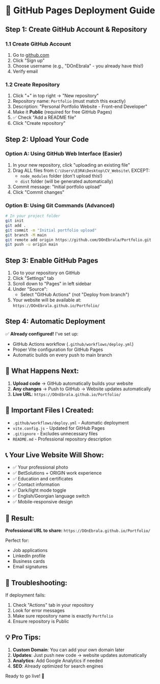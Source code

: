 # 🚀 GitHub Pages Deployment Guide

## Step 1: Create GitHub Account & Repository

### 1.1 Create GitHub Account
1. Go to [github.com](https://github.com)
2. Click "Sign up"
3. Choose username (e.g., "DOnEbrala" - you already have this!)
4. Verify email

### 1.2 Create Repository
1. Click "+" in top right → "New repository"
2. Repository name: `Portfolio` (must match this exactly)
3. Description: "Personal Portfolio Website - Front-end Developer"
4. Make it **Public** (required for free GitHub Pages)
5. ✅ Check "Add a README file"
6. Click "Create repository"

## Step 2: Upload Your Code

### Option A: Using GitHub Web Interface (Easier)
1. In your new repository, click "uploading an existing file"
2. Drag ALL files from `C:\Users\E3RA\Desktop\CV_Website\` EXCEPT:
   - `node_modules` folder (don't upload this!)
   - `dist` folder (will be generated automatically)
3. Commit message: "Initial portfolio upload"
4. Click "Commit changes"

### Option B: Using Git Commands (Advanced)
```bash
# In your project folder
git init
git add .
git commit -m "Initial portfolio upload"
git branch -M main
git remote add origin https://github.com/DOnEbrala/Portfolio.git
git push -u origin main
```

## Step 3: Enable GitHub Pages

1. Go to your repository on GitHub
2. Click "Settings" tab
3. Scroll down to "Pages" in left sidebar
4. Under "Source":
   - Select "GitHub Actions" (not "Deploy from branch")
5. Your website will be available at: `https://DOnEbrala.github.io/Portfolio/`

## Step 4: Automatic Deployment

✅ **Already configured!** I've set up:
- GitHub Actions workflow (`.github/workflows/deploy.yml`)
- Proper Vite configuration for GitHub Pages
- Automatic builds on every push to main branch

## 🎯 What Happens Next:

1. **Upload code** → GitHub automatically builds your website
2. **Any changes** → Push to GitHub → Website updates automatically
3. **Live URL**: `https://DOnEbrala.github.io/Portfolio/`

## 🔧 Important Files I Created:

- `.github/workflows/deploy.yml` - Automatic deployment
- `vite.config.js` - Updated for GitHub Pages
- `.gitignore` - Excludes unnecessary files
- `README.md` - Professional repository description

## 📞 Your Live Website Will Show:

- ✅ Your professional photo
- ✅ BetSolutions + ORIGIN work experience
- ✅ Education and certificates
- ✅ Contact information
- ✅ Dark/light mode toggle
- ✅ English/Georgian language switch
- ✅ Mobile-responsive design

## 🎉 Result:

**Professional URL to share:**
`https://DOnEbrala.github.io/Portfolio/`

Perfect for:
- Job applications
- LinkedIn profile
- Business cards
- Email signatures

## 🚨 Troubleshooting:

If deployment fails:
1. Check "Actions" tab in your repository
2. Look for error messages
3. Make sure repository name is exactly `Portfolio`
4. Ensure repository is Public

## 💡 Pro Tips:

1. **Custom Domain**: You can add your own domain later
2. **Updates**: Just push new code → website updates automatically
3. **Analytics**: Add Google Analytics if needed
4. **SEO**: Already optimized for search engines

Ready to go live! 🚀
